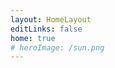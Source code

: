 ```yaml
---
layout: HomeLayout
editLinks: false
home: true
# heroImage: /sun.png
---
```


<!-- <template>
    <div>122313</div>
</template>
  
<script setup>
import { onMounted } from "vue";

onMounted(() => {
    // console.log(123)
}),
setTimeout(() => {
    console.log(123);
}, 1000);
</script>

<style></style> -->